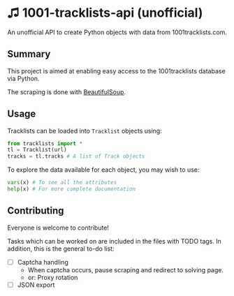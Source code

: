# ♫ 1001-tracklists-api (unofficial)

An unofficial API to create Python objects with data from 1001tracklists.com.

## Summary

This project is aimed at enabling easy access to the 1001tracklists database via Python.

The scraping is done with [BeautifulSoup](https://pypi.org/project/beautifulsoup4/).

## Usage

Tracklists can be loaded into `Tracklist` objects using:

```python
from tracklists import *
tl = Tracklist(url)
tracks = tl.tracks # A list of Track objects
```

To explore the data available for each object, you may wish to use:

```python
vars(x) # To see all the attributes
help(x) # For more complete documentation
```

## Contributing

Everyone is welcome to contribute!

Tasks which can be worked on are included in the files with TODO tags. In addition, this is the general to-do list:

- [ ] Captcha handling
  - When captcha occurs, pause scraping and redirect to solving page.
  - or: Proxy rotation
- [ ] JSON export

